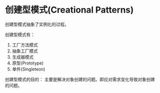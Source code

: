 # 创建型模式(Creational Patterns)

创建型模式抽象了实例化的过程。

创建型模式有：

1. 工厂方法模式
2. 抽象工厂模式
3. 生成器模式
4. 原型(Prototype)
5. 单件(Singleteon)

创建型模式的目的：
主要是解决对象创建的问题。即应对需求变化导致对象创建的问题。
